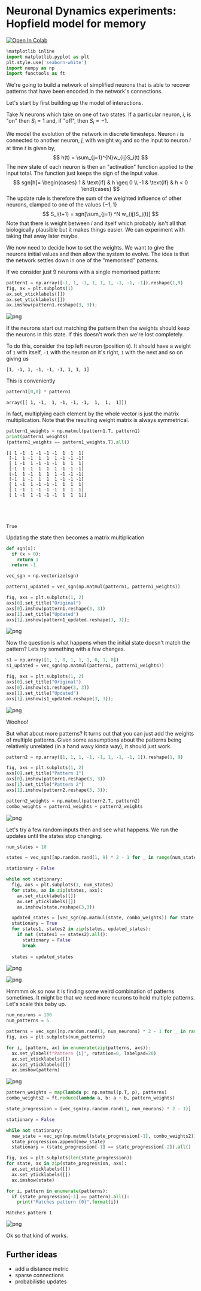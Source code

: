 # Neuronal Dynamics experiments: Hopfield model for memory

<a href="https://colab.research.google.com/github/ahoydave/ipynb_fiddles/blob/main/Neuronal_Dynamics_experiments_hopfield_memory.ipynb" target="_parent"><img src="https://colab.research.google.com/assets/colab-badge.svg" alt="Open In Colab"/></a>

```python
%matplotlib inline
import matplotlib.pyplot as plt
plt.style.use('seaborn-white')
import numpy as np
import functools as ft
```

We're going to build a network of simplified neurons that is able to recover patterns that have been encoded in the network's connections.

Let's start by first building up the model of interactions.

Take $N$ neurons which take on one of two states. If a particular neuron, $i$, is "on" then $S_i=1$ and, if "off", then $S_i=-1$.

We model the evolution of the network in discrete timesteps. Neuron $i$ is connected to another neuron, $j$, with weight $w_{ij}$ and so the input to neuron $i$ at time $t$ is given by,
$$
h(t) = \sum_{j=1}^{N}w_{ij}S_i(t)
$$
The new state of each neuron is then an "activation" function applied to the input total. The function just keeps the sign of the input value.
$$
sgn[h]=
\begin{cases}
1 & \text{if} & h \geq 0 \\
-1 & \text{if} & h < 0
\end{cases}
$$
The update rule is therefore the sum of the weighted influence of other neurons, clamped to one of the values $\{-1, 1\}$
$$
S_i(t+1) = sgn[\sum_{j=1} ^N w_{ij}S_j(t)]
$$
Note that there is weight between $i$ and itself which probably isn't all that biologically plausible but it makes things easier. We can experiment with taking that away later maybe.

We now need to decide how to set the weights. We want to give the neurons initial values and then allow the system to evolve. The idea is that the network settles down in one of the "memorised" patterns.

If we consider just 9 neurons with a single memorised pattern:


```python
pattern1 = np.array([-1, 1, -1, 1, 1, 1, -1, -1, -1]).reshape(1,9)
fig, ax = plt.subplots(1)
ax.set_xticklabels([])
ax.set_yticklabels([])
ax.imshow(pattern1.reshape(3, 3));
```


    
![png](/images/Neuronal_Dynamics_experiments_hopfield_memory_files/Neuronal_Dynamics_experiments_hopfield_memory_6_0.png)
    


If the neurons start out matching the pattern then the weights should keep the neurons in this state. If this doesn't work then we're lost completely.

To do this, consider the top left neuron (position `0`). It should have a weight of `1` with itself, `-1` with the neuron on it's right, `1` with the next and so on giving us
```
[1, -1, 1, -1, -1, -1, 1, 1, 1]
```
This is conveniently


```python
pattern1[0,0] * pattern1
```




    array([[ 1, -1,  1, -1, -1, -1,  1,  1,  1]])



In fact, multiplying each element by the whole vector is just the matrix multiplication. Note that the resulting weight matrix is always symmetrical.


```python
pattern1_weights = np.matmul(pattern1.T, pattern1)
print(pattern1_weights)
(pattern1_weights == pattern1_weights.T).all()
```

    [[ 1 -1  1 -1 -1 -1  1  1  1]
     [-1  1 -1  1  1  1 -1 -1 -1]
     [ 1 -1  1 -1 -1 -1  1  1  1]
     [-1  1 -1  1  1  1 -1 -1 -1]
     [-1  1 -1  1  1  1 -1 -1 -1]
     [-1  1 -1  1  1  1 -1 -1 -1]
     [ 1 -1  1 -1 -1 -1  1  1  1]
     [ 1 -1  1 -1 -1 -1  1  1  1]
     [ 1 -1  1 -1 -1 -1  1  1  1]]





    True



Updating the state then becomes a matrix multiplication


```python
def sgn(x):
  if (x > 0):
    return 1
  return -1

vec_sgn = np.vectorize(sgn)

pattern1_updated = vec_sgn(np.matmul(pattern1, pattern1_weights))

fig, axs = plt.subplots(1, 2)
axs[0].set_title("Original")
axs[0].imshow(pattern1.reshape(3, 3))
axs[1].set_title("Updated")
axs[1].imshow(pattern1_updated.reshape(3, 3));
```


    
![png](/images/Neuronal_Dynamics_experiments_hopfield_memory_files/Neuronal_Dynamics_experiments_hopfield_memory_12_0.png)
    


Now the question is what happens when the initial state doesn't match the pattern? Lets try something with a few changes.


```python
s1 = np.array([1, 1, 0, 1, 1, 1, 0, 1, 0])
s1_updated = vec_sgn(np.matmul(pattern1, pattern1_weights))

fig, axs = plt.subplots(1, 2)
axs[0].set_title("Original")
axs[0].imshow(s1.reshape(3, 3))
axs[1].set_title("Updated")
axs[1].imshow(s1_updated.reshape(3, 3));
```


    
![png](/images/Neuronal_Dynamics_experiments_hopfield_memory_files/Neuronal_Dynamics_experiments_hopfield_memory_14_0.png)
    


Woohoo!

But what about more patterns? It turns out that you can just add the weights of multiple patterns. Given some assumptions about the patterns being relatively unrelated (in a hand wavy kinda way), it should just work.


```python
pattern2 = np.array([1, 1, 1, -1, -1, 1, -1, -1, 1]).reshape(1, 9)

fig, axs = plt.subplots(1, 2)
axs[0].set_title("Pattern 1")
axs[0].imshow(pattern1.reshape(3, 3))
axs[1].set_title("Pattern 2")
axs[1].imshow(pattern2.reshape(3, 3));

pattern2_weights = np.matmul(pattern2.T, pattern2)
combo_weights = pattern1_weights + pattern2_weights
```


    
![png](/images/Neuronal_Dynamics_experiments_hopfield_memory_files/Neuronal_Dynamics_experiments_hopfield_memory_16_0.png)
    


Let's try a few random inputs then and see what happens. We run the updates until the states stop changing.


```python
num_states = 10

states = vec_sgn([np.random.rand(1, 9) * 2 - 1 for _ in range(num_states)])

stationary = False

while not stationary:
  fig, axs = plt.subplots(1, num_states)
  for state, ax in zip(states, axs):
    ax.set_xticklabels([])
    ax.set_yticklabels([])
    ax.imshow(state.reshape(3,3))

  updated_states = [vec_sgn(np.matmul(state, combo_weights)) for state in states]
  stationary = True
  for states1, states2 in zip(states, updated_states):
    if not (states1 == states2).all():
      stationary = False
      break
  
  states = updated_states
```


    
![png](/images/Neuronal_Dynamics_experiments_hopfield_memory_files/Neuronal_Dynamics_experiments_hopfield_memory_18_0.png)
    



    
![png](/images/Neuronal_Dynamics_experiments_hopfield_memory_files/Neuronal_Dynamics_experiments_hopfield_memory_18_1.png)
    


Hmmmm ok so now it is finding some weird combination of patterns sometimes. It might be that we need more neurons to hold multiple patterns. Let's scale this baby up.


```python
num_neurons = 100
num_patterns = 5

patterns = vec_sgn([np.random.rand(1, num_neurons) * 2 - 1 for _ in range(num_patterns)])
fig, axs = plt.subplots(num_patterns)

for i, (pattern, ax) in enumerate(zip(patterns, axs)):
  ax.set_ylabel(f"Pattern {i}", rotation=0, labelpad=20)
  ax.set_xticklabels([])
  ax.set_yticklabels([])
  ax.imshow(pattern)
```


    
![png](/images/Neuronal_Dynamics_experiments_hopfield_memory_files/Neuronal_Dynamics_experiments_hopfield_memory_20_0.png)
    



```python
pattern_weights = map(lambda p: np.matmul(p.T, p), patterns)
combo_weights2 = ft.reduce(lambda a, b: a + b, pattern_weights)
```


```python
state_progression = [vec_sgn(np.random.rand(1, num_neurons) * 2 - 1)]

stationary = False

while not stationary:
  new_state = vec_sgn(np.matmul(state_progression[-1], combo_weights2))
  state_progression.append(new_state)
  stationary = (state_progression[-1] == state_progression[-2]).all()

fig, axs = plt.subplots(len(state_progression))
for state, ax in zip(state_progression, axs):
  ax.set_xticklabels([])
  ax.set_yticklabels([])
  ax.imshow(state)

for i, pattern in enumerate(patterns):
  if (state_progression[-1] == pattern).all():
    print("Matches pattern {0}".format(i))
```

    Matches pattern 1



    
![png](/images/Neuronal_Dynamics_experiments_hopfield_memory_files/Neuronal_Dynamics_experiments_hopfield_memory_22_1.png)
    


Ok so that kind of works.

## Further ideas

* add a distance metric
* sparse connections
* probabilistic updates
